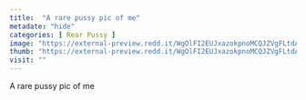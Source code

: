 ```yaml
---
title:  "A rare pussy pic of me"
metadate: "hide"
categories: [ Rear Pussy ]
image: "https://external-preview.redd.it/WgOlFI2EUJxazokpnoMCQJZVgFLtdAtWPDhMLYZVVEo.jpg?auto=webp&s=c9f885fecebf2f3afc7c3b889b726bde28622df0"
thumb: "https://external-preview.redd.it/WgOlFI2EUJxazokpnoMCQJZVgFLtdAtWPDhMLYZVVEo.jpg?width=1080&crop=smart&auto=webp&s=16505e2836906f68ced38a06955b534a0e162380"
visit: ""
---
```

A rare pussy pic of me
